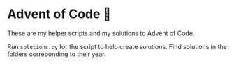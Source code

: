 # Advent of Code 🎄

These are my helper scripts and my solutions to Advent of Code.

Run `solutions.py` for the script to help create solutions. Find solutions in the folders correponding to their year.
